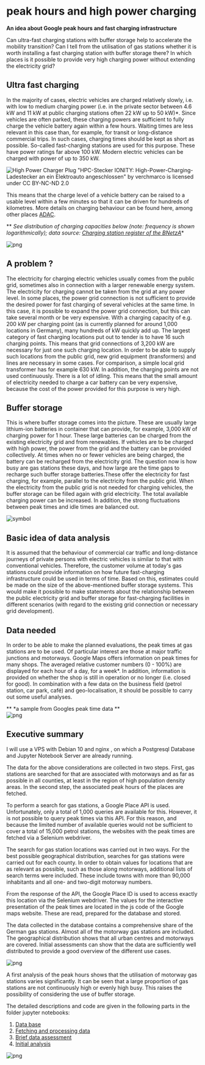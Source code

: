 # peak hours and high power charging
**An idea about Google peak hours and fast charging infrastructure** 

Can ultra-fast charging stations with buffer storage help to accelerate the mobility transition? Can I tell from the utilisation of gas stations whether it is worth installing a fast charging station with buffer storage there? In which places is it possible to provide very high charging power without extending the electricity grid? 

## Ultra fast charging

In the majority of cases, electric vehicles are charged relatively slowly, i.e. with low to medium charging power (i.e. in the private sector between 4.6 kW and 11 kW at public charging stations often 22 kW up to 50 kW)*. Since vehicles are often parked, these charging powers are sufficient to fully charge the vehicle battery again within a few hours. Waiting times are less relevant in this case than, for example, for transit or long-distance commercial trips. In such cases, charging times should be kept as short as possible. So-called fast-charging stations are used for this purpose. These have power ratings far above 100 kW. Modern electric vehicles can be charged with power of up to 350 kW. 

![High Power Charger Plug](https://github.com/cbrennig/peak-hours-and-high-power-charging/raw/main/images/hpc_stecker_M.Verch.jpg)
"HPC-Stecker IONITY: High-Power-Charging-Ladestecker an ein Elektroauto angeschlossen" by verchmarco is licensed under CC BY-NC-ND 2.0 

This means that the charge level of a vehicle battery can be raised to a usable level within a few minutes so that it can be driven for hundreds of kilometres. More details on charging behaviour can be found here, among other places [ADAC](https://www.adac.de/rund-ums-fahrzeug/tests/elektromobilitaet/schnellladen-langstrecke-ladekurven/).

** *See distribution of charging capacities below (note: frequency is shown logarithmically); data source: [Charging station register of the BNetzA](https://www.bundesnetzagentur.de/DE/Sachgebiete/ElektrizitaetundGas/Unternehmen_Institutionen/E-Mobilitaet/start.html;jsessionid=ED8DDDE3D89698EE5FE719B615BFE25E)**


![png](https://github.com/cbrennig/peak-hours-and-high-power-charging/raw/main/images/output_2_1.png)
    


## A problem ?
The electricity for charging electric vehicles usually comes from the public grid, sometimes also in connection with a larger renewable energy system. The electricity for charging cannot be taken from the grid at any power level. In some places, the power grid connection is not sufficient to provide the desired power for fast charging of several vehicles at the same time. In this case, it is possible to expand the power grid connection, but this can take several month or be very expensive. 
With a charging capacity of e.g. 200 kW per charging point (as is currently planned for around 1,000 locations in Germany), many hundreds of kW quickly add up. The largest category of fast charging locations put out to tender is to have 16 such charging points. This means that grid connections of 3,200 kW are necessary for just one such charging location. In order to be able to supply such locations from the public grid, new grid equipment (transformers) and lines are necessary in some cases. For comparison, a simple local grid transformer has for example 630 kW. In addition, the charging points are not used continuously. There is a lot of idling. This means that the small amount of electricity needed to charge a car battery can be very expensive, because the cost of the power provided for this purpose is very high.

## Buffer storage
This is where buffer storage comes into the picture. These are usually large lithium-ion batteries in container that can provide, for example, 3,000 kW of charging power for 1 hour. These large batteries can be charged from the existing electricity grid and from renewables. If vehicles are to be charged with high power, the power from the grid and the battery can be provided collectively. At times when no or fewer vehicles are being charged, the battery can be recharged from the electricity grid.
The question now is how busy are gas stations these days, and how large are the time gaps to recharge such buffer storage batteries.These offer the electricity for fast charging, for example, parallel to the electricity from the public grid. When the electricity from the public grid is not needed for charging vehicles, the buffer storage can be filled again with grid electricity. The total available charging power can be increased. In addition, the strong fluctuations between peak times and idle times are balanced out.


![symbol](https://github.com/cbrennig/peak-hours-and-high-power-charging/raw/main/images/battery_icon.png)


## Basic idea of data analysis
It is assumed that the behaviour of commercial car traffic and long-distance journeys of private persons with electric vehicles is similar to that with conventional vehicles. Therefore, the customer volume at today's gas stations could provide information on how future fast-charging infrastructure could be used in terms of time. 
Based on this, estimates could be made on the size of the above-mentioned buffer storage systems. This would make it possible to make statements about the relationship between the public electricity grid and buffer storage for fast-charging facilities in different scenarios (with regard to the existing grid connection or necessary grid development).


## Data needed
In order to be able to make the planned evaluations, the peak times at gas stations are to be used. Of particular interest are those at major traffic junctions and motorways. Google Maps offers information on peak times for many shops. The averaged relative customer numbers (0 - 100%) are displayed for each hour of a day, for a week*. In addition, information is provided on whether the shop is still in operation or no longer (i.e. closed for good). In combination with a few data on the business field (petrol station, car park, café) and geo-localisation, it should be possible to carry out some useful analyses. 

** *a sample from Googles peak time data **    
![png](https://github.com/cbrennig/peak-hours-and-high-power-charging/raw/main/images/output_5_1.png)
    


##  Executive summary

I will use a VPS with Debian 10 and nginx , on which a Postgresql Database and Jupyter Notebook Server are already running.

The data for the above considerations are collected in two steps. First, gas stations are searched for that are associated with motorways and as far as possible in all counties, at least in the region of high population density areas. In the second step, the associated peak hours of the places are fetched. 

To perform a search for gas stations, a Google Place API is used. Unfortunately, only a total of 1,000 queries are available for this. However, it is not possible to query peak times via this API. For this reason, and because the limited number of available queries would not be sufficient to cover a total of 15,000 petrol stations, the websites with the peak times are fetched via a Selenium webdriver. 

The search for gas station locations was carried out in two ways. For the best possible geographical distribution, searches for gas stations were carried out for each county. In order to obtain values for locations that are as relevant as possible, such as those along motorways, additional lists of search terms were included. These include towns with more than 90,000 inhabitants and all one- and two-digit motorway numbers.

From the response of the API, the Google Place ID is used to access exactly this location via the Selenium webdriver. The values for the interactive presentation of the peak times are located in the js code of the Google maps website. These are read, prepared for the database and stored. 

The data collected in the database contains a comprehensive share of the German gas stations. Almost all of the motorway gas stations are included. The geographical distribution shows that all urban centres and motorways are covered. Initial assessments can show that the data are sufficiently well distributed to provide a good overview of the different use cases.

![png](https://github.com/cbrennig/peak-hours-and-high-power-charging/raw/main/images/output_37_0.png)

A first analysis of the peak hours shows that the utilisation of motorway gas stations varies significantly. It can be seen that a large proportion of gas stations are not continuously high or evenly high busy. This raises the possibility of considering the use of buffer storage.

The detailed descriptions and code are given in the following parts in the folder jupyter notebooks:
1. [Data base](jupyter_notebooks/part1_database_setup.ipynb)
2. [Fetching and processing data](jupyter_notebooks/part2_data_fetching.ipynb)
3. [Brief data assessment](jupyter_notebooks/part3_simple_data_assessment.ipynb)
4. [Initial analysis](jupyter_notebooks/part4_initial_analysis.ipynb)

![png](https://github.com/cbrennig/peak-hours-and-high-power-charging/raw/main/images/part4_initial_analysis_51_1.png)
